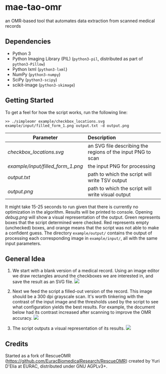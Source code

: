 # mae-tao-omr
an OMR-based tool that automates data extraction from scanned medical records


Dependencies
------------
- Python 3
- Python Imaging Library (PIL) (``python3-pil``, distributed as part of ``python3-Pillow``)
- Python lxml (``python3-lxml``)
- NumPy (``python3-numpy``)
- SciPy (``python3-scipy``)
- scikit-image (``python3-skimage``)


Getting Started
---------------
To get a feel for how the script works, run the following line:

`>> ./simpleomr example/checkbox_locations.svg example/input/filled_form_1.png output.txt -d output.png`



| Parameter                           | Description   |
| -------------                       |:--------------|
| *checkbox_locations.svg*            | an SVG file describing the regions of the input PNG to scan |
| *example/input/filled_form_1.png*   | the input PNG for processing |
| *output.txt*                        | path to which  the script will write TSV output |  
| *output.png*                        | path to which the script will write visual output |  


It might take 15-25 seconds to run given that there is currently
no optimization in the algorithm. Results will be printed to console.
Opening *debug.png* will show a visual representation of the output.
Green represents boxes that the script determined were checked. Red
represents empty (unchecked) boxes, and orange means that the script was not
able to make a confident guess. The directory `example/output/` contains the
output of processing each corresponding image in  `example/input/`,
all with the same input parameters.


General Idea
------------
1. We start with a blank version of a medical record. Using an image
editor we draw rectangles around the checkboxes we are interested in, and save
the result as an SVG file.
![](https://github.com/sdrp/digitize-mtc/blob/master/example/checkbox_locations.svg)

2. Next we feed the script a filled-out version of the record. This image
should be a 300 dpi grayscale scan. It's worth tinkering with the contrast of the input image and the thresholds used by the script to see what configuration yields
the best results. For example, the document below had its contrast increased after scanning to improve the OMR accuracy.
![](https://github.com/sdrp/digitize-mtc/blob/master/example/input/filled_form_1.png)

3. The script outputs a visual representation of its results.
![](https://github.com/sdrp/digitize-mtc/blob/master/example/output/form_1_processed.png)



Credits
-------
Started as a fork of RescueOMR (https://github.com/EuracBiomedicalResearch/RescueOMR) created by Yuri D'Elia at EURAC, distributed under GNU AGPLv3+.
